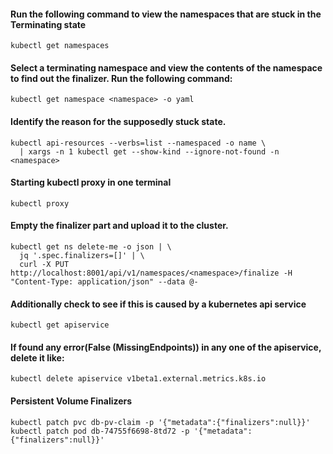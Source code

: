 #### Run the following command to view the namespaces that are stuck in the Terminating state
```
kubectl get namespaces
```

#### Select a terminating namespace and view the contents of the namespace to find out the finalizer. Run the following command:
```
kubectl get namespace <namespace> -o yaml
```

#### Identify the reason for the supposedly stuck state.
```
kubectl api-resources --verbs=list --namespaced -o name \
  | xargs -n 1 kubectl get --show-kind --ignore-not-found -n <namespace>
```

#### Starting kubectl proxy in one terminal
```
kubectl proxy
```

#### Empty the finalizer part and upload it to the cluster.
```
kubectl get ns delete-me -o json | \
  jq '.spec.finalizers=[]' | \
  curl -X PUT http://localhost:8001/api/v1/namespaces/<namespace>/finalize -H "Content-Type: application/json" --data @-
```

#### Additionally check to see if this is caused by a kubernetes api service
```
kubectl get apiservice
```


#### If found any error(False (MissingEndpoints)) in any one of the apiservice, delete it like:
```
kubectl delete apiservice v1beta1.external.metrics.k8s.io
```

#### Persistent Volume Finalizers
```
kubectl patch pvc db-pv-claim -p '{"metadata":{"finalizers":null}}'
kubectl patch pod db-74755f6698-8td72 -p '{"metadata":{"finalizers":null}}'
```
